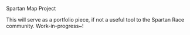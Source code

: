 Spartan Map Project

This will serve as a portfolio piece, if not a useful tool to the Spartan Race community. Work-in-progress~!
